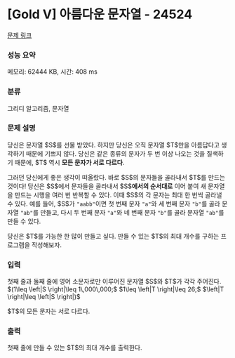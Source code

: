 # [Gold V] 아름다운 문자열 - 24524 

[문제 링크](https://www.acmicpc.net/problem/24524) 

### 성능 요약

메모리: 62444 KB, 시간: 408 ms

### 분류

그리디 알고리즘, 문자열

### 문제 설명

<p>당신은 문자열 $S$를 선물 받았다. 하지만 당신은 오직 문자열 $T$만을 아름답다고 생각하기 때문에 기쁘지 않다. 당신은 같은 종류의 문자가 두 번 이상 나오는 것을 질색하기 때문에, $T$ 역시 <strong>모든 문자가 서로 다르다</strong>.</p>

<p>그러던 당신에게 좋은 생각이 떠올랐다. 바로 $S$의 문자들을 골라내서 $T$를 만드는 것이다! 당신은 $S$에서 문자들을 골라내서 $S$<strong>에서의 순서대로</strong> 이어 붙여 새 문자열을 만드는 시행을 여러 번 반복할 수 있다. 이때 $S$의 각 문자는 최대 한 번씩 골라낼 수 있다. 예를 들어, $S$가 <code>"aabb"</code>이면 첫 번째 문자 <code>"a"</code>와 세 번째 문자 <code>"b"</code>를 골라 문자열 <code>"ab"</code>를 만들고, 다시 두 번째 문자 <code>"a"</code>와 네 번째 문자 <code>"b"</code>를 골라 문자열 <code>"ab"</code>를 만들 수 있다.</p>

<p>당신은 $T$를 가능한 한 많이 만들고 싶다. 만들 수 있는 $T$의 최대 개수를 구하는 프로그램을 작성해보자.</p>

### 입력 

 <p>첫째 줄과 둘째 줄에 영어 소문자로만 이루어진 문자열 $S$와 $T$가 각각 주어진다. $(1\leq \left|S \right|\leq 1\,000\,000;$ $1\leq \left|T \right|\leq 26;$ $\left|T \right|\leq \left|S \right|)$</p>

<p>$T$의 모든 문자는 서로 다르다.</p>

### 출력 

 <p>첫째 줄에 만들 수 있는 $T$의 최대 개수를 출력한다.</p>

